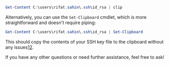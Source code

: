 
```powershell
Get-Content C:\users\rifat.sahin\.ssh\id_rsa | clip
```

Alternatively, you can use the `Set-Clipboard` cmdlet, which is more straightforward and doesn't require piping:

```powershell
Get-Content C:\users\rifat.sahin\.ssh\id_rsa | Set-Clipboard
```

This should copy the contents of your SSH key file to the clipboard without any issues[1](https://adamtheautomator.com/powershell-copy-to-clipboard/)[2](https://learn.microsoft.com/en-us/powershell/module/microsoft.powershell.management/set-clipboard?view=powershell-7.4).

If you have any other questions or need further assistance, feel free to ask!
